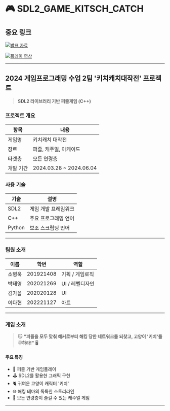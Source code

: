 # 🎮 SDL2_GAME_KITSCH_CATCH

## 중요 링크

[![발표 자료](https://img.shields.io/badge/발표_자료-Google_Slides-orange?style=for-the-badge&logo=google-slides)](https://docs.google.com/presentation/d/17BshkwMxgfVbaBP5wK954x787edYBFqYjUM-EplO7p8/edit?usp=sharing)

[![플레이 영상](https://img.shields.io/badge/플레이_영상-YouTube-red?style=for-the-badge&logo=youtube)](https://youtu.be/yMTjGi8ggAM)

---

## 2024 게임프로그래밍 수업 2팀 '키치캐치대작전' 프로젝트

> **SDL2 라이브러리 기반 퍼즐게임 (C++)**

### 프로젝트 개요

| 항목 | 내용 |
|------|------|
| 게임명 | 키치캐치 대작전 |
| 장르 | 퍼즐, 캐주얼, 아케이드 |
| 타겟층 | 모든 연령층 |
| 개발 기간 | 2024.03.28 ~ 2024.06.04 |

### 사용 기술

| 기술 | 설명 |
|------|------|
| SDL2 | 게임 개발 프레임워크 |
| C++  | 주요 프로그래밍 언어 |
| Python | 보조 스크립팅 언어 |

---

### 팀원 소개

| 이름 | 학번 | 역할 |
|------|------|------|
| 소병욱 | 201921408 | 기획 / 게임로직 |
| 박태영 | 202021269 | UI / 레벨디자인 |
| 김가을 | 202020128 | UI |
| 이다현 | 202221127 | 아트 |

---

### 게임 소개

> 🐱 **"퍼즐을 모두 맞춰 해커로부터 해킹 당한 네트워크를 되찾고, 고양이 '키치'를 구하라!"** 🖥️

#### 주요 특징
- 🧩 퍼즐 기반 게임플레이
- 🕹️ SDL2를 활용한 그래픽 구현
- 🐈 귀여운 고양이 캐릭터 '키치'
- 🌐 해킹 테마의 독특한 스토리라인
- 👥 모든 연령층이 즐길 수 있는 캐주얼 게임

---
